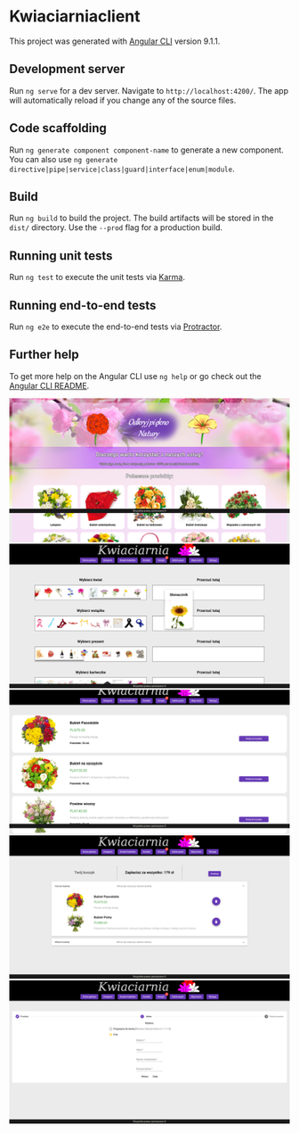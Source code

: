# Kwiaciarniaclient

This project was generated with [Angular CLI](https://github.com/angular/angular-cli) version 9.1.1.

## Development server

Run `ng serve` for a dev server. Navigate to `http://localhost:4200/`. The app will automatically reload if you change any of the source files.

## Code scaffolding

Run `ng generate component component-name` to generate a new component. You can also use `ng generate directive|pipe|service|class|guard|interface|enum|module`.

## Build

Run `ng build` to build the project. The build artifacts will be stored in the `dist/` directory. Use the `--prod` flag for a production build.

## Running unit tests

Run `ng test` to execute the unit tests via [Karma](https://karma-runner.github.io).

## Running end-to-end tests

Run `ng e2e` to execute the end-to-end tests via [Protractor](http://www.protractortest.org/).

## Further help

To get more help on the Angular CLI use `ng help` or go check out the [Angular CLI README](https://github.com/angular/angular-cli/blob/master/README.md).

![Screen1](</Screenshot_2021-05-24 Kwiaciarniaclient.png>)
![Screen2](</Screenshot_2021-05-24 Kwiaciarniaclient2.png>)
![Screen3](</Screenshot_2021-05-24 Kwiaciarniaclient3.png>)
![Screen4](</Screenshot_2021-05-24 Kwiaciarniaclient4.png>)
![Screen5](</Screenshot_2021-05-24 Kwiaciarniaclient5.png>)
